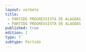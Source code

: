```yaml
---
layout: verbete
title:
 - PARTIDO PROGRESSISTA DE ALAGOAS
 - PARTIDO PROGRESSISTA DE ALAGOAS
published: true
edition: 1  
type: T
subtype: Partido
---
```



